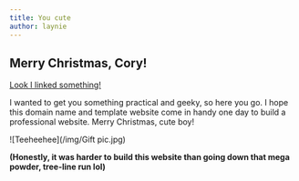 ```yaml
---
title: You cute
author: laynie
---
```

## Merry Christmas, Cory!

[Look I linked something!](https://www.youtube.com/watch?v=yXQViqx6GMY)


I wanted to get you something practical and geeky, so here you go. I hope this domain name and template website come in handy one day to build a professional website. Merry Christmas, cute boy!

![Teeheehee](/img/Gift pic.jpg)



__(Honestly, it was harder to build this website than going down that mega powder, tree-line run lol)__
